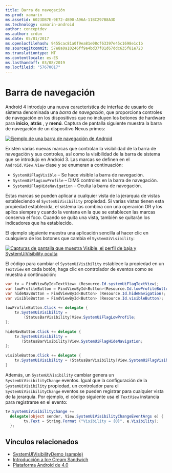 ```yaml
---
title: Barra de navegación
ms.prod: xamarin
ms.assetid: 6023DB7E-9E72-4B90-A96A-11BC297B8A3D
ms.technology: xamarin-android
author: conceptdev
ms.author: crdun
ms.date: 05/01/2017
ms.openlocfilehash: 9455cac81a0f9ea81e08cf63397e45c1698e1c1b
ms.sourcegitcommit: 57e8a0a10246ff9a4bd37f01d67ddc635f81e723
ms.translationtype: MT
ms.contentlocale: es-ES
ms.lasthandoff: 03/08/2019
ms.locfileid: "57670017"
---
```

# <a name="navigation-bar"></a>Barra de navegación

Android 4 introdujo una nueva característica de interfaz de usuario de sistema denominada una *barra de navegación*, que proporciona controles de navegación en los dispositivos que no incluyen los botones de hardware para **inicio**, **atrás** , y **menú**.
Captura de pantalla siguiente muestra la barra de navegación de un dispositivo Nexus primos:

 [![Ejemplo de una barra de navegación de Android](navigation-bar-images/19-navbar.png)](navigation-bar-images/19-navbar.png#lightbox)

Existen varias nuevas marcas que controlan la visibilidad de la barra de navegación y sus controles, así como la visibilidad de la barra de sistema que se introdujo en Android 3. Las marcas se definen en el `Android.View.View` clase y se enumeran a continuación:

-   `SystemUiFlagVisible` &ndash; Se hace visible la barra de navegación. 
-   `SystemUiFlagLowProfile` &ndash; DIMS controles en la barra de navegación. 
-   `SystemUiFlagHideNavigation` &ndash; Oculta la barra de navegación. 


Estas marcas se pueden aplicar a cualquier vista de la jerarquía de vistas estableciendo el `SystemUiVisibility` propiedad. Si varias vistas tienen esta propiedad establecida, el sistema las combina con una operación OR y los aplica siempre y cuando la ventana en la que se establecen las marcas conserva el foco. Cuando se quita una vista, también se quitarán los indicadores que ha establecido.

El ejemplo siguiente muestra una aplicación sencilla al hacer clic en cualquiera de los botones que cambia el `SystemUiVisibility`:

 [![Capturas de pantalla que muestra Visible, el perfil de baja y SystemUiVisibility oculta](navigation-bar-images/18-systemuivisibility.png)](navigation-bar-images/18-systemuivisibility.png#lightbox)

El código para cambiar el `SystemUiVisibility` establece la propiedad en un `TextView` en cada botón, haga clic en controlador de eventos como se muestra a continuación:

```csharp
var tv = FindViewById<TextView> (Resource.Id.systemUiFlagTextView);
var lowProfileButton = FindViewById<Button>(Resource.Id.lowProfileButton);
var hideNavButton = FindViewById<Button> (Resource.Id.hideNavigation);
var visibleButton = FindViewById<Button> (Resource.Id.visibleButton);
           
lowProfileButton.Click += delegate {
    tv.SystemUiVisibility =
        (StatusBarVisibility)View.SystemUiFlagLowProfile;
};
           
hideNavButton.Click += delegate {
    tv.SystemUiVisibility =
       (StatusBarVisibility)View.SystemUiFlagHideNavigation;        
};
           
visibleButton.Click += delegate {
    tv.SystemUiVisibility = (StatusBarVisibility)View.SystemUiFlagVisible;
}
```

Además, un `SystemUiVisibility` cambiar genera un `SystemUiVisibilityChange` eventos. Igual que la configuración de la `SystemUiVisibility` propiedad, un controlador para el `SystemUiVisibilityChange` eventos se pueden registrar para cualquier vista de la jerarquía. Por ejemplo, el código siguiente usa el `TextView` instancia para registrarse en el evento:

```csharp
tv.SystemUiVisibilityChange +=
  delegate(object sender, View.SystemUiVisibilityChangeEventArgs e) {
        tv.Text = String.Format ("Visibility = {0}", e.Visibility);
  };
```



## <a name="related-links"></a>Vínculos relacionados

- [SystemUIVisibilityDemo (sample)](https://developer.xamarin.com/samples/monodroid/SystemUIVisibilityDemo/)
- [Introducción a Ice Cream Sandwich](http://www.android.com/about/ice-cream-sandwich/)
- [Plataforma Android de 4.0](https://developer.android.com/sdk/android-4.0.html)
